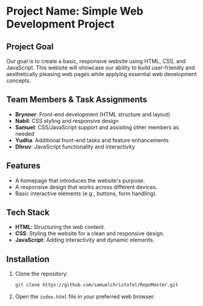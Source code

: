# Project Name: **Simple Web Development Project**

## Project Goal

Our goal is to create a basic, responsive website using HTML, CSS, and JavaScript. This website will showcase our ability to build user-friendly and aesthetically pleasing web pages while applying essential web development concepts.

## Team Members & Task Assignments

- **Brynner**: Front-end development (HTML structure and layout)
- **Nabil**: CSS styling and responsive design
- **Samuel**: CSS/JavaScript support and assisting other members as needed
- **Yudha**: Additional front-end tasks and feature enhancements
- **Dhruv**: JavaScript functionality and interactivity

## Features

- A homepage that introduces the website's purpose.
- A responsive design that works across different devices.
- Basic interactive elements (e.g., buttons, form handling).

## Tech Stack

- **HTML**: Structuring the web content.
- **CSS**: Styling the website for a clean and responsive design.
- **JavaScript**: Adding interactivity and dynamic elements.

## Installation

1. Clone the repository:
    ```bash
    git clone https://github.com/samuelchristofel/RepoMaster.git
    ```
2. Open the `index.html` file in your preferred web browser.
